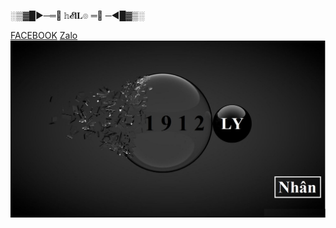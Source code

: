 ░▒▓█►─═💎  𝕙𝓔𝐥𝐋๏ ═💎 ─◄█▓▒░

[FACEBOOK](https://www.facebook.com/NhanCoder6311)
[Zalo](https://anotepad.com/notes/ar4bnyqp)
![alt tag](https://github.com/NguyenHuuNhan1912/NguyenHuuNhan1912/blob/main/i11plus.jpg) 



